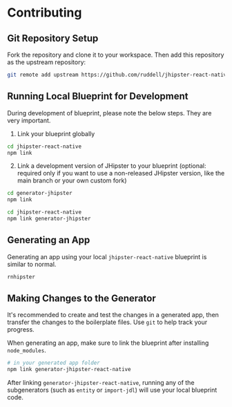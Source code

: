 # Contributing

## Git Repository Setup

Fork the repository and clone it to your workspace. Then add this repository as the upstream repository:

```sh
git remote add upstream https://github.com/ruddell/jhipster-react-native.git
```

## Running Local Blueprint for Development

During development of blueprint, please note the below steps. They are very important.

1. Link your blueprint globally

```bash
cd jhipster-react-native
npm link
```

2. Link a development version of JHipster to your blueprint (optional: required only if you want to use a non-released JHipster version, like the main branch or your own custom fork)

```bash
cd generator-jhipster
npm link

cd jhipster-react-native
npm link generator-jhipster
```

## Generating an App

Generating an app using your local `jhipster-react-native` blueprint is similar to normal.

```sh
rnhipster
```

## Making Changes to the Generator

It's recommended to create and test the changes in a generated app, then transfer the changes to the boilerplate files. Use `git` to help track your progress.

When generating an app, make sure to link the blueprint after installing `node_modules`.

```sh
# in your generated app folder
npm link generator-jhipster-react-native
```

After linking `generator-jhipster-react-native`, running any of the subgenerators (such as `entity` or `import-jdl`) will use your local blueprint code.
